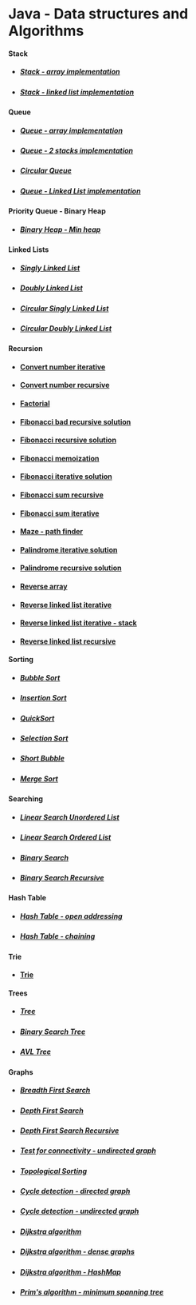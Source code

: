 # Java - Data structures and Algorithms 

#### Stack

- ##### [Stack - array implementation](https://github.com/ivanmmarkovic/Java-Data-Structures-and-Algorithms/tree/master/algorithms/src/main/java/ivanmarkovic/algorithms/stack/arrayimplementation)

- ##### [Stack - linked list implementation](https://github.com/ivanmmarkovic/Java-Data-Structures-and-Algorithms/tree/master/algorithms/src/main/java/ivanmarkovic/algorithms/stack/linkedlistimplementation)

#### Queue

- ##### [Queue - array implementation](https://github.com/ivanmmarkovic/Java-Data-Structures-and-Algorithms/tree/master/algorithms/src/main/java/ivanmarkovic/algorithms/queue/arrayimplementation)

- ##### [Queue - 2 stacks implementation](https://github.com/ivanmmarkovic/Java-Data-Structures-and-Algorithms/tree/master/algorithms/src/main/java/ivanmarkovic/algorithms/queue/stacksimplementation)

- ##### [Circular Queue](https://github.com/ivanmmarkovic/Java-Data-Structures-and-Algorithms/tree/master/algorithms/src/main/java/ivanmarkovic/algorithms/queue/circularqueue)

- ##### [Queue - Linked List implementation](https://github.com/ivanmmarkovic/Java-Data-Structures-and-Algorithms/tree/master/algorithms/src/main/java/ivanmarkovic/algorithms/queue/linkedlistimplementation)

#### Priority Queue - Binary Heap

- ##### [Binary Heap - Min heap](https://github.com/ivanmmarkovic/Java-Data-Structures-and-Algorithms/tree/master/algorithms/src/main/java/ivanmarkovic/algorithms/binaryheap)


#### Linked Lists 

- ##### [Singly Linked List](https://github.com/ivanmmarkovic/Java-Data-Structures-and-Algorithms/tree/master/algorithms/src/main/java/ivanmarkovic/algorithms/linkedlists/singlylinkedlists)

- ##### [Doubly Linked List](https://github.com/ivanmmarkovic/Java-Data-Structures-and-Algorithms/tree/master/algorithms/src/main/java/ivanmarkovic/algorithms/linkedlists/doublylinkedlist)

- ##### [Circular Singly Linked List](https://github.com/ivanmmarkovic/Java-Data-Structures-and-Algorithms/tree/master/algorithms/src/main/java/ivanmarkovic/algorithms/linkedlists/circularsinglylinkedlist)

- ##### [Circular Doubly Linked List](https://github.com/ivanmmarkovic/Java-Data-Structures-and-Algorithms/tree/master/algorithms/src/main/java/ivanmarkovic/algorithms/linkedlists/circulardoublylinkedlist)


#### Recursion

- #### [Convert number iterative](https://github.com/ivanmmarkovic/Java-Data-Structures-and-Algorithms/blob/master/algorithms/src/main/java/ivanmarkovic/algorithms/recursion/ConvertNumberIterative.java)

- #### [Convert number recursive](https://github.com/ivanmmarkovic/Java-Data-Structures-and-Algorithms/blob/master/algorithms/src/main/java/ivanmarkovic/algorithms/recursion/ConvertNumberRecursive.java)

- #### [Factorial](https://github.com/ivanmmarkovic/Java-Data-Structures-and-Algorithms/blob/master/algorithms/src/main/java/ivanmarkovic/algorithms/recursion/Factorial.java)

- #### [Fibonacci bad recursive solution](https://github.com/ivanmmarkovic/Java-Data-Structures-and-Algorithms/blob/master/algorithms/src/main/java/ivanmarkovic/algorithms/recursion/FibonacciRecursiveSolutionWorst.java)

- #### [Fibonacci recursive solution](https://github.com/ivanmmarkovic/Java-Data-Structures-and-Algorithms/blob/master/algorithms/src/main/java/ivanmarkovic/algorithms/recursion/FibonacciRecursiveSolution.java)

- #### [Fibonacci memoization](https://github.com/ivanmmarkovic/Java-Data-Structures-and-Algorithms/blob/master/algorithms/src/main/java/ivanmarkovic/algorithms/recursion/FibonacciMemoization.java)

- #### [Fibonacci iterative solution](https://github.com/ivanmmarkovic/Java-Data-Structures-and-Algorithms/blob/master/algorithms/src/main/java/ivanmarkovic/algorithms/recursion/FibonacciIterativeSolution.java)

- #### [Fibonacci sum recursive](https://github.com/ivanmmarkovic/Java-Data-Structures-and-Algorithms/blob/master/algorithms/src/main/java/ivanmarkovic/algorithms/recursion/FibonacciSumRecursive.java)

- #### [Fibonacci sum iterative](https://github.com/ivanmmarkovic/Java-Data-Structures-and-Algorithms/blob/master/algorithms/src/main/java/ivanmarkovic/algorithms/recursion/FibonacciSumIterative.java)

- #### [Maze - path finder](https://github.com/ivanmmarkovic/Java-Data-Structures-and-Algorithms/blob/master/algorithms/src/main/java/ivanmarkovic/algorithms/recursion/Maze.java)

- #### [Palindrome iterative solution](https://github.com/ivanmmarkovic/Java-Data-Structures-and-Algorithms/blob/master/algorithms/src/main/java/ivanmarkovic/algorithms/recursion/PalindromeIterative.java)

- #### [Palindrome recursive solution](https://github.com/ivanmmarkovic/Java-Data-Structures-and-Algorithms/blob/master/algorithms/src/main/java/ivanmarkovic/algorithms/recursion/PalindromeRecursive.java)

- #### [Reverse array](https://github.com/ivanmmarkovic/Java-Data-Structures-and-Algorithms/blob/master/algorithms/src/main/java/ivanmarkovic/algorithms/recursion/ReverseArray.java)

- #### [Reverse linked list iterative](https://github.com/ivanmmarkovic/Java-Data-Structures-and-Algorithms/blob/master/algorithms/src/main/java/ivanmarkovic/algorithms/recursion/ReverseLinkedListIterative.java)

- #### [Reverse linked list iterative - stack](https://github.com/ivanmmarkovic/Java-Data-Structures-and-Algorithms/blob/master/algorithms/src/main/java/ivanmarkovic/algorithms/recursion/ReverseLinkedListIterativeStack.java)

- #### [Reverse linked list recursive](https://github.com/ivanmmarkovic/Java-Data-Structures-and-Algorithms/blob/master/algorithms/src/main/java/ivanmarkovic/algorithms/recursion/ReverseLinkedListRecursive.java)

#### Sorting

- ##### [Bubble Sort](https://github.com/ivanmmarkovic/Java-Data-Structures-and-Algorithms/blob/master/algorithms/src/main/java/ivanmarkovic/algorithms/sorting/BubbleSort.java)

- ##### [Insertion Sort](https://github.com/ivanmmarkovic/Java-Data-Structures-and-Algorithms/blob/master/algorithms/src/main/java/ivanmarkovic/algorithms/sorting/InsertionSort.java)

- ##### [QuickSort](https://github.com/ivanmmarkovic/Java-Data-Structures-and-Algorithms/blob/master/algorithms/src/main/java/ivanmarkovic/algorithms/sorting/QuickSort.java)

- ##### [Selection Sort](https://github.com/ivanmmarkovic/Java-Data-Structures-and-Algorithms/blob/master/algorithms/src/main/java/ivanmarkovic/algorithms/sorting/SelectionSort.java)

- ##### [Short Bubble](https://github.com/ivanmmarkovic/Java-Data-Structures-and-Algorithms/blob/master/algorithms/src/main/java/ivanmarkovic/algorithms/sorting/ShortBubble.java)

- ##### [Merge Sort](https://github.com/ivanmmarkovic/Java-Data-Structures-and-Algorithms/blob/master/algorithms/src/main/java/ivanmarkovic/algorithms/sorting/MergeSort.java)

#### Searching

- ##### [Linear Search Unordered List](https://github.com/ivanmmarkovic/Java-Data-Structures-and-Algorithms/blob/master/algorithms/src/main/java/ivanmarkovic/algorithms/searching/LinearSearchUnorderedList.java)

- ##### [Linear Search Ordered List](https://github.com/ivanmmarkovic/Java-Data-Structures-and-Algorithms/blob/master/algorithms/src/main/java/ivanmarkovic/algorithms/searching/LinearSearchOrderedList.java)

- ##### [Binary Search](https://github.com/ivanmmarkovic/Java-Data-Structures-and-Algorithms/blob/master/algorithms/src/main/java/ivanmarkovic/algorithms/searching/BinarySearch.java)

- ##### [Binary Search Recursive](https://github.com/ivanmmarkovic/Java-Data-Structures-and-Algorithms/blob/master/algorithms/src/main/java/ivanmarkovic/algorithms/searching/BinarySearchRecursive.java)

#### Hash Table

- ##### [Hash Table - open addressing](https://github.com/ivanmmarkovic/Java-Data-Structures-and-Algorithms/tree/master/algorithms/src/main/java/ivanmarkovic/algorithms/hashtable/openaddressing)

- ##### [Hash Table - chaining](https://github.com/ivanmmarkovic/Java-Data-Structures-and-Algorithms/tree/master/algorithms/src/main/java/ivanmarkovic/algorithms/hashtable/chaining)

#### Trie

- #### [Trie](https://github.com/ivanmmarkovic/Java-Data-Structures-and-Algorithms/tree/master/algorithms/src/main/java/ivanmarkovic/algorithms/trie)

#### Trees

- ##### [Tree](https://github.com/ivanmmarkovic/Java-Data-Structures-and-Algorithms/tree/master/algorithms/src/main/java/ivanmarkovic/algorithms/trees/tree)

- ##### [Binary Search Tree](https://github.com/ivanmmarkovic/Java-Data-Structures-and-Algorithms/tree/master/algorithms/src/main/java/ivanmarkovic/algorithms/trees/binarysearchtree)

- ##### [AVL Tree](https://github.com/ivanmmarkovic/Java-Data-Structures-and-Algorithms/tree/master/algorithms/src/main/java/ivanmarkovic/algorithms/trees/avltree)

#### Graphs

- ##### [Breadth First Search](https://github.com/ivanmmarkovic/Java-Data-Structures-and-Algorithms/tree/master/algorithms/src/main/java/ivanmarkovic/algorithms/graphs/breadthfirstsearch)

- ##### [Depth First Search](https://github.com/ivanmmarkovic/Java-Data-Structures-and-Algorithms/tree/master/algorithms/src/main/java/ivanmarkovic/algorithms/graphs/depthfirstsearch)

- ##### [Depth First Search Recursive](https://github.com/ivanmmarkovic/Java-Data-Structures-and-Algorithms/tree/master/algorithms/src/main/java/ivanmarkovic/algorithms/graphs/depthfirstsearchrecursive)

- ##### [Test for connectivity - undirected graph](https://github.com/ivanmmarkovic/Java-Data-Structures-and-Algorithms/tree/master/algorithms/src/main/java/ivanmarkovic/algorithms/graphs/connectivity/undirectedgraphs)

- ##### [Topological Sorting](https://github.com/ivanmmarkovic/Java-Data-Structures-and-Algorithms/tree/master/algorithms/src/main/java/ivanmarkovic/algorithms/graphs/topologicalsorting)

- ##### [Cycle detection - directed graph](https://github.com/ivanmmarkovic/Java-Data-Structures-and-Algorithms/tree/master/algorithms/src/main/java/ivanmarkovic/algorithms/graphs/cycledetection/directedgraph)

- ##### [Cycle detection - undirected graph](https://github.com/ivanmmarkovic/Java-Data-Structures-and-Algorithms/tree/master/algorithms/src/main/java/ivanmarkovic/algorithms/graphs/cycledetection/undirectedgraph)

- ##### [Dijkstra algorithm](https://github.com/ivanmmarkovic/Java-Data-Structures-and-Algorithms/tree/master/algorithms/src/main/java/ivanmarkovic/algorithms/graphs/dijkstra)

- ##### [Dijkstra algorithm - dense graphs](https://github.com/ivanmmarkovic/Java-Data-Structures-and-Algorithms/tree/master/algorithms/src/main/java/ivanmarkovic/algorithms/graphs/dijkstradensegraph)

- ##### [Dijkstra algorithm - HashMap](https://github.com/ivanmmarkovic/Java-Data-Structures-and-Algorithms/tree/master/algorithms/src/main/java/ivanmarkovic/algorithms/graphs/dijkstrahashmap)

- ##### [Prim's algorithm - minimum spanning tree](https://github.com/ivanmmarkovic/Java-Data-Structures-and-Algorithms/tree/master/algorithms/src/main/java/ivanmarkovic/algorithms/graphs/prim)

